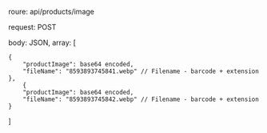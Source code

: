 roure: api/products/image

request: POST

body: JSON, array:
[

    {
        "productImage": base64 encoded,
        "fileName": "8593893745841.webp" // Filename - barcode + extension
    },
        {
        "productImage": base64 encoded,
        "fileName": "8593893745842.webp" // Filename - barcode + extension
    }
]